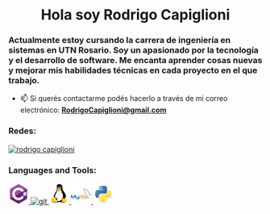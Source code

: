 <h1 align="center">Hola soy Rodrigo Capiglioni</h1>
<h3 align="righ">Actualmente estoy cursando la carrera de ingeniería en sistemas en UTN Rosario. Soy un apasionado por la tecnología y el desarrollo de software. 
Me encanta aprender cosas nuevas y mejorar mis habilidades técnicas en cada proyecto en el que trabajo.</h3>

- 📫 Si querés contactarme podés hacerlo a través de mi correo electrónico: **RodrigoCapiglioni@gmail.com**

<h3 align="left">Redes:</h3>
<p align="left">
<a href="https://www.linkedin.com/in/rodrigocapiglioni/" target="blank"><img align="center" src="https://raw.githubusercontent.com/rahuldkjain/github-profile-readme-generator/master/src/images/icons/Social/linked-in-alt.svg" alt="rodrigo capiglioni" height="30" width="40" /></a>


<h3 align="left">Languages and Tools:</h3>
<p align="left"> <a href="https://www.w3schools.com/cs/" target="_blank" rel="noreferrer"> <img src="https://raw.githubusercontent.com/devicons/devicon/master/icons/csharp/csharp-original.svg" alt="csharp" width="40" height="40"/> </a>  </a> <a href="https://git-scm.com/" target="_blank" rel="noreferrer"> <img src="https://www.vectorlogo.zone/logos/git-scm/git-scm-icon.svg" alt="git" width="40" height="40"/> </a> <a href="https://www.linux.org/" target="_blank" rel="noreferrer"> <img src="https://raw.githubusercontent.com/devicons/devicon/master/icons/linux/linux-original.svg" alt="linux" width="40" height="40"/> </a> <a href="https://www.mysql.com/" target="_blank" rel="noreferrer"> <img src="https://raw.githubusercontent.com/devicons/devicon/master/icons/mysql/mysql-original-wordmark.svg" alt="mysql" width="40" height="40"/> </a> <a href="https://www.python.org" target="_blank" rel="noreferrer"> <img src="https://raw.githubusercontent.com/devicons/devicon/master/icons/python/python-original.svg" alt="python" width="40" height="40"/> </a> </p>

